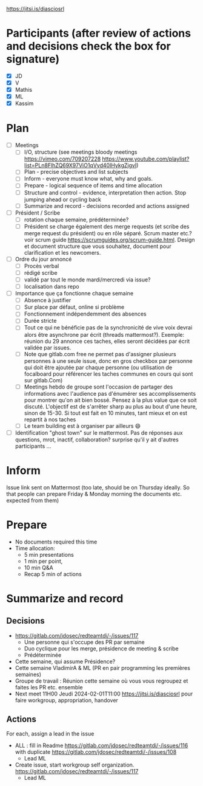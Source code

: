 https://jitsi.is/diasciosrl

# Participants (after review of actions and decisions check the box for signature)

* [x] JD
* [x] V
* [x] Mathis
* [x] ML
* [x] Kassim

# Plan

* [ ] Meetings
  * [ ] I/O, structure (see meetings bloody meetings https://vimeo.com/709207228 https://www.youtube.com/playlist?list=PLn8FlhZQ69X97ViO1qVyd40IHykgZjgvI)
  * [ ] Plan - precise objectives and list subjects
  * [ ] Inform - everyone must know what, why and goals.
  * [ ] Prepare - logical sequence of items and time allocation
  * [ ] Structure and control - evidence, interpretation then action. Stop jumping ahead or cycling back
  * [ ] Summarize and record - decisions recorded and actions assigned
* [ ] Président / Scribe
  * [ ] rotation chaque semaine, prédéterminée?
  * [ ] Président se charge également des merge requests (et scribe des merge request du président) ou en rôle séparé. Scrum master etc.? voir scrum guide https://scrumguides.org/scrum-guide.html. Design et document structure que vous souhaitez, document pour clarification et les newcomers.
* [ ] Ordre du jour annoncé
  * [ ] Procès verbal
  * [ ] rédigé scribe
  * [ ] validé par tout le monde mardi/mercredi via issue?
  * [ ] localisation dans repo
* [ ] Importance que ça fonctionne chaque semaine
  * [ ] Absence à justifier
  * [ ] Sur place par défaut, online si problème
  * [ ] Fonctionnement indépendemment des absences
  * [ ] Durée stricte
  * [ ] Tout ce qui ne bénéficie pas de la synchronicité de vive voix devrai alors être asynchrone par écrit (threads mattermost?). Exemple: réunion du 29 annonce ces taches, elles seront décidées par écrit validée par issues.
  * [ ] Note que gitlab.com free ne permet pas d'assigner plusieurs personnes à une seule issue, donc en gros checkbox par personne qui doit être ajoutée par chaque personne (ou utilisation de focalboard pour référencer les taches communes en cours qui sont sur gitlab.Com)
  * [ ] Meetings hebdo de groupe sont l'occasion de partager des informations avec l'audience pas d'énumérer ses accomplissements pour montrer qu'on ait bien bossé. Pensez à la plus value que ce soit discuté. L'objectif est de s'arrêter sharp au plus au bout d'une heure, sinon de 15-30. Si tout est fait en 10 minutes, tant mieux et on est repartit à nos taches
  * [ ] Le team building est à organiser par ailleurs :smile:
* [ ] Identification "ghost town" sur le mattermost. Pas de réponses aux questions, mrot, inactif, collaboration? surprise qu'il y ait d'autres participants ...

# Inform

Issue link sent on Mattermost (too late, should be on Thursday ideally. So that people can prepare Friday & Monday morning the documents etc. expected from them)

# Prepare

* No documents required this time
* Time allocation:
  * 5 min presentations
  * 1 min per point,
  * 10 min Q&A
  * Recap 5 min of actions

# Summarize and record

## Decisions

* https://gitlab.com/jdosec/redteamtdi/-/issues/117
  * Une personne qui s'occupe des PR par semaine
  * Duo cyclique pour les merge, présidence de meeting & scribe
  * Prédéterminée
* Cette semaine, qui assume Présidence?
* Cette semaine VladimirA & ML (PR en pair programming les premières semaines)
* Groupe de travail : Réunion cette semaine où vous vous regroupez et faites les PR etc. ensemble
* Next meet 11H00 Jeudi 2024-02-01T11:00 https://jitsi.is/diasciosrl pour faire workgroup, appropriation, handover

## Actions

For each, assign a lead in the issue

* ALL : fill in Readme https://gitlab.com/jdosec/redteamtdi/-/issues/116 with duplicate https://gitlab.com/jdosec/redteamtdi/-/issues/108
  * Lead ML
* Create issue, start workgroup self organization. https://gitlab.com/jdosec/redteamtdi/-/issues/117
  * Lead ML